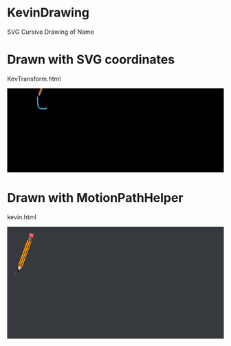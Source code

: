 # KevinDrawing
SVG Cursive Drawing of Name

# Drawn with SVG coordinates
KevTransform.html

![](https://github.com/Kevin-Hy/KevinDrawing/blob/main/Kevin.gif)

# Drawn with MotionPathHelper
kevin.html

![](https://github.com/Kevin-Hy/KevinDrawing/blob/main/KevinMotionPath.gif)
